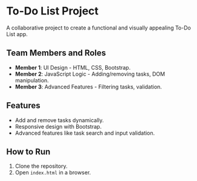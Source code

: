 # To-Do List Project
A collaborative project to create a functional and visually appealing To-Do List app.

## Team Members and Roles
- **Member 1**: UI Design - HTML, CSS, Bootstrap.
- **Member 2**: JavaScript Logic - Adding/removing tasks, DOM manipulation.
- **Member 3**: Advanced Features - Filtering tasks, validation.

## Features
- Add and remove tasks dynamically.
- Responsive design with Bootstrap.
- Advanced features like task search and input validation.

## How to Run
1. Clone the repository.
2. Open `index.html` in a browser.

